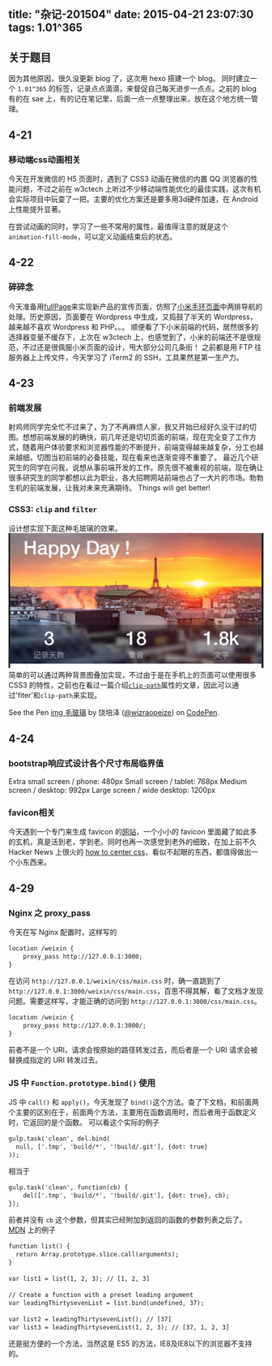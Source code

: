 title: "杂记-201504"
date: 2015-04-21 23:07:30
tags: 1.01^365
---
## 关于题目
因为其他原因，很久没更新 blog 了，这次用 hexo 搭建一个 blog。 同时建立一个 `1.01^365` 的标签，记录点点滴滴，来督促自己每天进步一点点。之前的 blog 有的在 sae 上，有的记在笔记里，后面一点一点整理出来，放在这个地方统一管理。
<!-- more -->
## 4-21
### 移动端css动画相关
今天在开发微信的 H5 页面时，遇到了 CSS3 动画在微信的内置 QQ 浏览器的性能问题，不过之前在 w3ctech 上听过不少移动端性能优化的最佳实践，这次有机会实际项目中玩耍了一把。主要的优化方案还是要多用3d硬件加速，在 Android 上性能提升显著。

在尝试动画的同时，学习了一些不常用的属性，最值得注意的就是这个`animation-fill-mode`，可以定义动画结束后的状态。

## 4-22
### 碎碎念
今天准备用[fullPage](https://github.com/alvarotrigo/fullPage.js)来实现新产品的宣传页面，仿照了[小米手环页面](http://www.mi.com/shouhuan)中两排导航的处理。历史原因，页面要在 Wordpress 中生成，又捣鼓了半天的 Wordpress，越来越不喜欢 Wordpress 和 PHP。。。
顺便看了下小米前端的代码，居然很多的选择器变量不缓存下，上次在 w3ctech 上，也感觉到了，小米的前端还不是很规范，不过还是很佩服小米页面的设计，甩大部分公司几条街！
之前都是用 FTP 往服务器上上传文件，今天学习了 iTerm2 的 SSH，工具果然是第一生产力。

## 4-23
### 前端发展
射鸡师同学完全忙不过来了，为了不再麻烦人家，我又开始已经好久没干过的切图。想想前端发展的的确快，前几年还是切切页面的前端，现在完全变了工作方式，随着用户体验要求和浏览器性能的不断提升，前端变得越来越复杂，分工也越来越细，切图当初前端的必备技能，现在看来也逐渐变得不重要了。
最近几个研究生的同学在问我，说想从事前端开发的工作。原先很不被重视的前端，现在确让很多研究生的同学都想以此为职业，各大招聘网站前端也占了一大片的市场。勃勃生机的前端发展，让我对未来充满期待。
Things will get better!

### CSS3: `clip` and `filter`
设计想实现下面这种毛玻璃的效果。
![毛玻璃效果](/images/20150421/1.png)
简单的可以通过两种背景图叠加实现，不过由于是在手机上的页面可以使用很多 CSS3 的特性，之前也在看过一篇介绍[`clip-path`](http://www.html-js.com/article/2815)属性的文章，因此可以通过'fiter'和`clip-path`来实现。
<p data-height="250" data-theme-id="14481" data-slug-hash="QbwwoB" data-default-tab="result" data-user="wizraopeize" class='codepen'>See the Pen <a href='http://codepen.io/wizraopeize/pen/QbwwoB/'>img 毛玻璃</a> by 饶培泽 (<a href='http://codepen.io/wizraopeize'>@wizraopeize</a>) on <a href='http://codepen.io'>CodePen</a>.</p>
<script async src="//assets.codepen.io/assets/embed/ei.js"></script>

## 4-24
### bootstrap响应式设计各个尺寸布局临界值
Extra small screen / phone: 480px
Small screen / tablet: 768px
Medium screen / desktop: 992px
Large screen / wide desktop: 1200px

### favicon相关
今天遇到一个专门来生成 favicon 的[网站](http://realfavicongenerator.net/)，一个小小的 favicon 里面藏了如此多的玄机，真是活到老，学到老。同时也再一次感觉到老外的细致，在加上前不久 Hacker News 上很火的 [how to center css](http://howtocenterincss.com/)，看似不起眼的东西，都值得做出一个小东西来。

## 4-29
### Nginx 之 proxy_pass
今天在写 Nginx 配置时，这样写的

```
location /weixin {
    proxy_pass http://127.0.0.1:3000;
}

```
在访问 `http://127.0.0.1/weixin/css/main.css` 时，确一直跳到了 `http://127.0.0.1:3000/weixin/css/main.css`，百思不得其解，看了文档才发现问题。需要这样写，才能正确的访问到 `http://127.0.0.1:3000/css/main.css`。

```
location /weixin {
    proxy_pass http://127.0.0.1:3000/;
}
```

前者不是一个 URI，请求会按原始的路径转发过去，而后者是一个 URI 请求会被替换成指定的 URI 转发过去。

### JS 中 `Function.prototype.bind()` 使用
JS 中 `call()` 和 `apply()`，今天发现了 `bind()`这个方法。查了下文档，和前面两个主要的区别在于，前面两个方法，主要用在函数调用时，而后者用于函数定义时，它返回的是个函数。
可以看这个实际的例子

```
gulp.task('clean', del.bind(
  null, ['.tmp', 'build/*', '!build/.git'], {dot: true}
));
```

相当于

```
gulp.task('clean', function(cb) {
    del(['.tmp', 'build/*', '!build/.git'], {dot: true}, cb);
});
```

前者并没有 `cb` 这个参数，但其实已经附加到返回的函数的参数列表之后了。
[MDN](https://developer.mozilla.org/en-US/docs/Web/JavaScript/Reference/Global_Objects/Function/bind) 上的例子

```
function list() {
  return Array.prototype.slice.call(arguments);
}

var list1 = list(1, 2, 3); // [1, 2, 3]

// Create a function with a preset leading argument
var leadingThirtysevenList = list.bind(undefined, 37);

var list2 = leadingThirtysevenList(); // [37]
var list3 = leadingThirtysevenList(1, 2, 3); // [37, 1, 2, 3]
```

 还是挺方便的一个方法，当然这是 ES5 的方法，IE8及IE8以下的浏览器不支持的。

